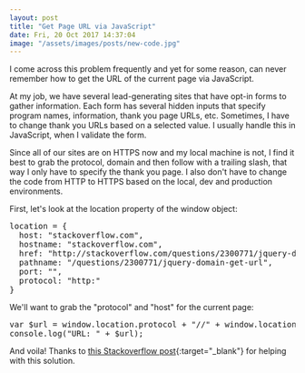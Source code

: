 ```yaml
---
layout: post
title: "Get Page URL via JavaScript"
date: Fri, 20 Oct 2017 14:37:04
image: "/assets/images/posts/new-code.jpg"
---
```

I come across this problem frequently and yet for some reason, can never remember how to get the URL of the current page via JavaScript.

At my job, we have several lead-generating sites that have opt-in forms to gather information. Each form has several hidden inputs that specify program names, information, thank you page URLs, etc. Sometimes, I have to change thank you URLs based on a selected value. I usually handle this in JavaScript, when I validate the form.

Since all of our sites are on HTTPS now and my local machine is not, I find it best to grab the protocol, domain and then follow with a trailing slash, that way I only have to specify the thank you page. I also don't have to change the code from HTTP to HTTPS based on the local, dev and production environments.

First, let's look at the location property of the window object:
<pre>location = {
  host: "stackoverflow.com",
  hostname: "stackoverflow.com",
  href: "http://stackoverflow.com/questions/2300771/jquery-domain-get-url",
  pathname: "/questions/2300771/jquery-domain-get-url",
  port: "",
  protocol: "http:"
}</pre>

We'll want to grab the "protocol" and "host" for the current page:
<pre>var $url = window.location.protocol + "//" + window.location.host + "/" + "thank-you/";
console.log("URL: " + $url);</pre>

And voila! Thanks to [this Stackoverflow post](https://stackoverflow.com/questions/2300771/jquery-domain-get-url){:target="_blank"} for helping with this solution.